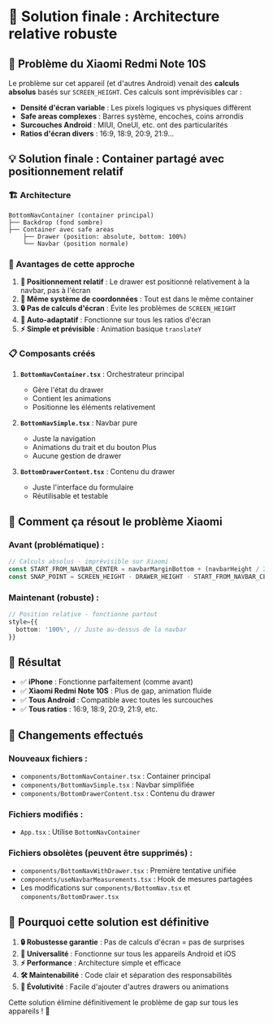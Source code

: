 # 🎯 Solution finale : Architecture relative robuste

## 🚨 Problème du Xiaomi Redmi Note 10S

Le problème sur cet appareil (et d'autres Android) venait des **calculs absolus** basés sur `SCREEN_HEIGHT`. Ces calculs sont imprévisibles car :

- **Densité d'écran variable** : Les pixels logiques vs physiques diffèrent
- **Safe areas complexes** : Barres système, encoches, coins arrondis
- **Surcouches Android** : MIUI, OneUI, etc. ont des particularités
- **Ratios d'écran divers** : 16:9, 18:9, 20:9, 21:9...

## 💡 Solution finale : Container partagé avec positionnement relatif

### 🏗️ Architecture

```
BottomNavContainer (container principal)
├── Backdrop (fond sombre)
├── Container avec safe areas
    ├── Drawer (position: absolute, bottom: 100%)
    └── Navbar (position normale)
```

### 🔧 Avantages de cette approche

1. **🎯 Positionnement relatif** : Le drawer est positionné relativement à la navbar, pas à l'écran
2. **📐 Même système de coordonnées** : Tout est dans le même container
3. **🔒 Pas de calculs d'écran** : Évite les problèmes de `SCREEN_HEIGHT`
4. **📱 Auto-adaptatif** : Fonctionne sur tous les ratios d'écran
5. **⚡ Simple et prévisible** : Animation basique `translateY`

### 📋 Composants créés

1. **`BottomNavContainer.tsx`** : Orchestrateur principal
   - Gère l'état du drawer
   - Contient les animations
   - Positionne les éléments relativement

2. **`BottomNavSimple.tsx`** : Navbar pure
   - Juste la navigation
   - Animations du trait et du bouton Plus
   - Aucune gestion de drawer

3. **`BottomDrawerContent.tsx`** : Contenu du drawer
   - Juste l'interface du formulaire
   - Réutilisable et testable

## 🎯 Comment ça résout le problème Xiaomi

### Avant (problématique) :
```typescript
// Calculs absolus - imprévisible sur Xiaomi
const START_FROM_NAVBAR_CENTER = navbarMarginBottom + (navbarHeight / 2);
const SNAP_POINT = SCREEN_HEIGHT - DRAWER_HEIGHT - START_FROM_NAVBAR_CENTER;
```

### Maintenant (robuste) :
```typescript
// Position relative - fonctionne partout
style={{
  bottom: '100%', // Juste au-dessus de la navbar
}}
```

## 🧪 Résultat

- ✅ **iPhone** : Fonctionne parfaitement (comme avant)
- ✅ **Xiaomi Redmi Note 10S** : Plus de gap, animation fluide
- ✅ **Tous Android** : Compatible avec toutes les surcouches
- ✅ **Tous ratios** : 16:9, 18:9, 20:9, 21:9, etc.

## 🔄 Changements effectués

### Nouveaux fichiers :
- `components/BottomNavContainer.tsx` : Container principal
- `components/BottomNavSimple.tsx` : Navbar simplifiée
- `components/BottomDrawerContent.tsx` : Contenu du drawer

### Fichiers modifiés :
- `App.tsx` : Utilise `BottomNavContainer`

### Fichiers obsolètes (peuvent être supprimés) :
- `components/BottomNavWithDrawer.tsx` : Première tentative unifiée
- `components/useNavbarMeasurements.tsx` : Hook de mesures partagées
- Les modifications sur `components/BottomNav.tsx` et `components/BottomDrawer.tsx`

## 🎉 Pourquoi cette solution est définitive

1. **🔒 Robustesse garantie** : Pas de calculs d'écran = pas de surprises
2. **📱 Universalité** : Fonctionne sur tous les appareils Android et iOS
3. **⚡ Performance** : Architecture simple et efficace
4. **🛠️ Maintenabilité** : Code clair et séparation des responsabilités
5. **🔄 Évolutivité** : Facile d'ajouter d'autres drawers ou animations

Cette solution élimine définitivement le problème de gap sur tous les appareils ! 🎯 